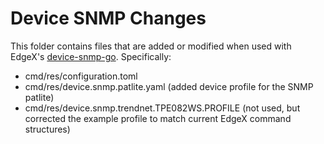 # Device SNMP Changes

This folder contains files that are added or modified when used with EdgeX's [device-snmp-go](https://github.com/edgexfoundry/device-snmp-go).
Specifically:
- cmd/res/configuration.toml
- cmd/res/device.snmp.patlite.yaml (added device profile for the SNMP patlite)
- cmd/res/device.snmp.trendnet.TPE082WS.PROFILE (not used, but corrected the example profile to match current EdgeX command structures)


